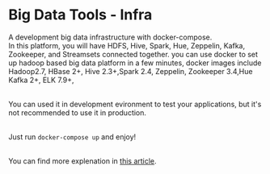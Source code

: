 # Big Data Tools - Infra

A development big data infrastructure with docker-compose.
<br> In this platform, you will have  HDFS, Hive, Spark, Hue, Zeppelin, Kafka, Zookeeper, and Streamsets connected together.
 you can use docker to set up hadoop based big data platform in a few minutes, docker images include Hadoop2.7, HBase 2+, Hive 2.3+,Spark 2.4, Zeppelin, Zookeeper 3.4,Hue
Kafka 2+, ELK 7.9+, 

<br> You can used it in development evironment to test your applications, but it's not recommended to use it in production.

<br> Just run `docker-compose up` and enjoy!

<br> You can find more explenation in [this article](https://itnext.io/creating-a-big-data-development-platform-using-docker-compose-892f7f4da738).
